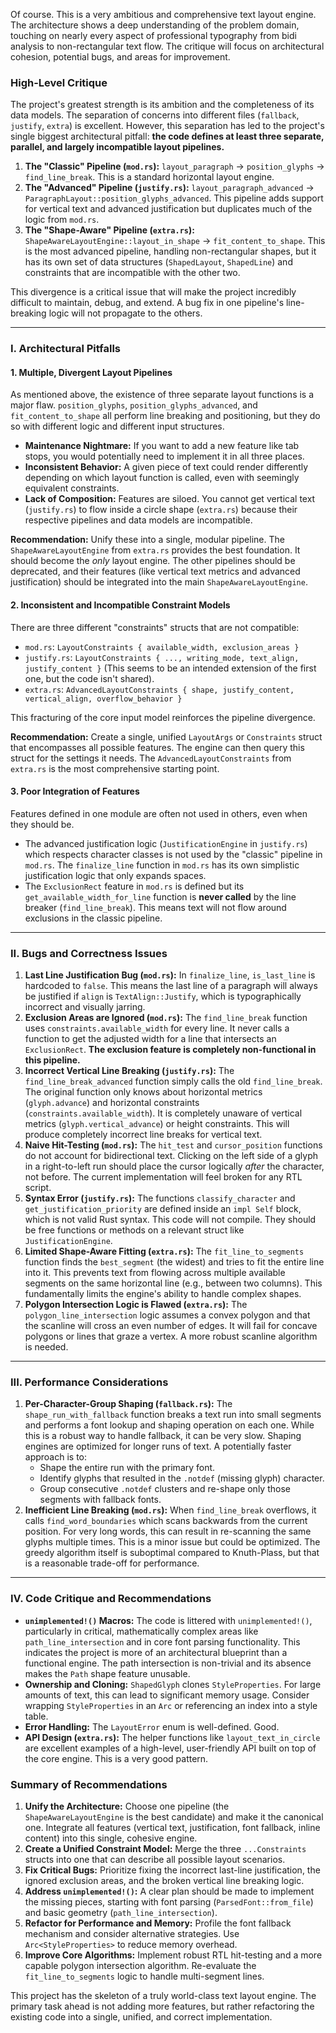 Of course. This is a very ambitious and comprehensive text layout engine. The architecture shows a deep understanding of the problem domain, touching on nearly every aspect of professional typography from bidi analysis to non-rectangular text flow. The critique will focus on architectural cohesion, potential bugs, and areas for improvement.

### High-Level Critique

The project's greatest strength is its ambition and the completeness of its data models. The separation of concerns into different files (`fallback`, `justify`, `extra`) is excellent. However, this separation has led to the project's single biggest architectural pitfall: **the code defines at least three separate, parallel, and largely incompatible layout pipelines.**

1.  **The "Classic" Pipeline (`mod.rs`):** `layout_paragraph` -> `position_glyphs` -> `find_line_break`. This is a standard horizontal layout engine.
2.  **The "Advanced" Pipeline (`justify.rs`):** `layout_paragraph_advanced` -> `ParagraphLayout::position_glyphs_advanced`. This pipeline adds support for vertical text and advanced justification but duplicates much of the logic from `mod.rs`.
3.  **The "Shape-Aware" Pipeline (`extra.rs`):** `ShapeAwareLayoutEngine::layout_in_shape` -> `fit_content_to_shape`. This is the most advanced pipeline, handling non-rectangular shapes, but it has its own set of data structures (`ShapedLayout`, `ShapedLine`) and constraints that are incompatible with the other two.

This divergence is a critical issue that will make the project incredibly difficult to maintain, debug, and extend. A bug fix in one pipeline's line-breaking logic will not propagate to the others.

---

### I. Architectural Pitfalls

#### 1. Multiple, Divergent Layout Pipelines
As mentioned above, the existence of three separate layout functions is a major flaw. `position_glyphs`, `position_glyphs_advanced`, and `fit_content_to_shape` all perform line breaking and positioning, but they do so with different logic and different input structures.

*   **Maintenance Nightmare:** If you want to add a new feature like tab stops, you would potentially need to implement it in all three places.
*   **Inconsistent Behavior:** A given piece of text could render differently depending on which layout function is called, even with seemingly equivalent constraints.
*   **Lack of Composition:** Features are siloed. You cannot get vertical text (`justify.rs`) to flow inside a circle shape (`extra.rs`) because their respective pipelines and data models are incompatible.

**Recommendation:** Unify these into a single, modular pipeline. The `ShapeAwareLayoutEngine` from `extra.rs` provides the best foundation. It should become the *only* layout engine. The other pipelines should be deprecated, and their features (like vertical text metrics and advanced justification) should be integrated into the main `ShapeAwareLayoutEngine`.

#### 2. Inconsistent and Incompatible Constraint Models
There are three different "constraints" structs that are not compatible:
*   `mod.rs`: `LayoutConstraints { available_width, exclusion_areas }`
*   `justify.rs`: `LayoutConstraints { ..., writing_mode, text_align, justify_content }` (This seems to be an intended extension of the first one, but the code isn't shared).
*   `extra.rs`: `AdvancedLayoutConstraints { shape, justify_content, vertical_align, overflow_behavior }`

This fracturing of the core input model reinforces the pipeline divergence.

**Recommendation:** Create a single, unified `LayoutArgs` or `Constraints` struct that encompasses all possible features. The engine can then query this struct for the settings it needs. The `AdvancedLayoutConstraints` from `extra.rs` is the most comprehensive starting point.

#### 3. Poor Integration of Features
Features defined in one module are often not used in others, even when they should be.
*   The advanced justification logic (`JustificationEngine` in `justify.rs`) which respects character classes is not used by the "classic" pipeline in `mod.rs`. The `finalize_line` function in `mod.rs` has its own simplistic justification logic that only expands spaces.
*   The `ExclusionRect` feature in `mod.rs` is defined but its `get_available_width_for_line` function is **never called** by the line breaker (`find_line_break`). This means text will not flow around exclusions in the classic pipeline.

---

### II. Bugs and Correctness Issues

1.  **Last Line Justification Bug (`mod.rs`):** In `finalize_line`, `is_last_line` is hardcoded to `false`. This means the last line of a paragraph will always be justified if `align` is `TextAlign::Justify`, which is typographically incorrect and visually jarring.
2.  **Exclusion Areas are Ignored (`mod.rs`):** The `find_line_break` function uses `constraints.available_width` for every line. It never calls a function to get the adjusted width for a line that intersects an `ExclusionRect`. **The exclusion feature is completely non-functional in this pipeline.**
3.  **Incorrect Vertical Line Breaking (`justify.rs`):** The `find_line_break_advanced` function simply calls the old `find_line_break`. The original function only knows about horizontal metrics (`glyph.advance`) and horizontal constraints (`constraints.available_width`). It is completely unaware of vertical metrics (`glyph.vertical_advance`) or height constraints. This will produce completely incorrect line breaks for vertical text.
4.  **Naive Hit-Testing (`mod.rs`):** The `hit_test` and `cursor_position` functions do not account for bidirectional text. Clicking on the left side of a glyph in a right-to-left run should place the cursor logically *after* the character, not before. The current implementation will feel broken for any RTL script.
5.  **Syntax Error (`justify.rs`):** The functions `classify_character` and `get_justification_priority` are defined inside an `impl Self` block, which is not valid Rust syntax. This code will not compile. They should be free functions or methods on a relevant struct like `JustificationEngine`.
6.  **Limited Shape-Aware Fitting (`extra.rs`):** The `fit_line_to_segments` function finds the `best_segment` (the widest) and tries to fit the entire line into it. This prevents text from flowing across multiple available segments on the same horizontal line (e.g., between two columns). This fundamentally limits the engine's ability to handle complex shapes.
7.  **Polygon Intersection Logic is Flawed (`extra.rs`):** The `polygon_line_intersection` logic assumes a convex polygon and that the scanline will cross an even number of edges. It will fail for concave polygons or lines that graze a vertex. A more robust scanline algorithm is needed.

---

### III. Performance Considerations

1.  **Per-Character-Group Shaping (`fallback.rs`):** The `shape_run_with_fallback` function breaks a text run into small segments and performs a font lookup and shaping operation on each one. While this is a robust way to handle fallback, it can be very slow. Shaping engines are optimized for longer runs of text. A potentially faster approach is to:
    *   Shape the entire run with the primary font.
    *   Identify glyphs that resulted in the `.notdef` (missing glyph) character.
    *   Group consecutive `.notdef` clusters and re-shape only those segments with fallback fonts.
2.  **Inefficient Line Breaking (`mod.rs`):** When `find_line_break` overflows, it calls `find_word_boundaries` which scans backwards from the current position. For very long words, this can result in re-scanning the same glyphs multiple times. This is a minor issue but could be optimized. The greedy algorithm itself is suboptimal compared to Knuth-Plass, but that is a reasonable trade-off for performance.

---

### IV. Code Critique and Recommendations

*   **`unimplemented!()` Macros:** The code is littered with `unimplemented!()`, particularly in critical, mathematically complex areas like `path_line_intersection` and in core font parsing functionality. This indicates the project is more of an architectural blueprint than a functional engine. The path intersection is non-trivial and its absence makes the `Path` shape feature unusable.
*   **Ownership and Cloning:** `ShapedGlyph` clones `StyleProperties`. For large amounts of text, this can lead to significant memory usage. Consider wrapping `StyleProperties` in an `Arc` or referencing an index into a style table.
*   **Error Handling:** The `LayoutError` enum is well-defined. Good.
*   **API Design (`extra.rs`):** The helper functions like `layout_text_in_circle` are excellent examples of a high-level, user-friendly API built on top of the core engine. This is a very good pattern.

### Summary of Recommendations

1.  **Unify the Architecture:** Choose one pipeline (the `ShapeAwareLayoutEngine` is the best candidate) and make it the canonical one. Integrate all features (vertical text, justification, font fallback, inline content) into this single, cohesive engine.
2.  **Create a Unified Constraint Model:** Merge the three `...Constraints` structs into one that can describe all possible layout scenarios.
3.  **Fix Critical Bugs:** Prioritize fixing the incorrect last-line justification, the ignored exclusion areas, and the broken vertical line breaking logic.
4.  **Address `unimplemented!()`:** A clear plan should be made to implement the missing pieces, starting with font parsing (`ParsedFont::from_file`) and basic geometry (`path_line_intersection`).
5.  **Refactor for Performance and Memory:** Profile the font fallback mechanism and consider alternative strategies. Use `Arc<StyleProperties>` to reduce memory overhead.
6.  **Improve Core Algorithms:** Implement robust RTL hit-testing and a more capable polygon intersection algorithm. Re-evaluate the `fit_line_to_segments` logic to handle multi-segment lines.

This project has the skeleton of a truly world-class text layout engine. The primary task ahead is not adding more features, but rather refactoring the existing code into a single, unified, and correct implementation.